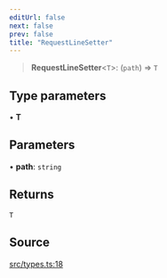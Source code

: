```yaml
---
editUrl: false
next: false
prev: false
title: "RequestLineSetter"
---
```


> **RequestLineSetter**\<`T`\>: (`path`) => `T`

## Type parameters

• **T**

## Parameters

• **path**: `string`

## Returns

`T`

## Source

[src/types.ts:18](https://github.com/eddienubes/sagetest/blob/c7f8532/src/types.ts#L18)
